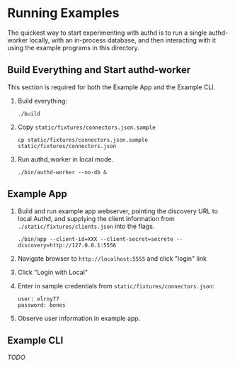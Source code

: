 Running Examples
===

The quickest way to start experimenting with authd is to run a single authd-worker locally, with an in-process 
database, and then interacting with it using the example programs in this directory.


## Build Everything and Start authd-worker

This section is required for both the Example App and the Example CLI. 

1. Build everything:
   ```
   ./build
   ```
   
1. Copy `static/fixtures/connectors.json.sample`
    ```
    cp static/fixtures/connectors.json.sample static/fixtures/connectors.json
    ```
    
1. Run authd_worker in local mode.
    ```
    ./bin/authd-worker --no-db &
    ```


## Example App

1. Build and run example app webserver, pointing the discovery URL to local Authd, and 
supplying the client information from `./static/fixtures/clients.json` into the flags.
   ```
   ./bin/app --client-id=XXX --client-secret=secrete --discovery=http://127.0.0.1:5556 
   ```

1. Navigate browser to `http://localhost:5555` and click "login" link
1. Click "Login with Local"
1. Enter in sample credentials from `static/fixtures/connectors.json`:
   ```
   user: elroy77
   password: bones
   ```
1. Observe user information in example app.
  
## Example CLI
*TODO*
